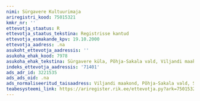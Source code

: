 ```yaml
---
nimi: Sürgavere Kultuurimaja
ariregistri_kood: 75015321
kmkr_nr: ''
ettevotja_staatus: R
ettevotja_staatus_tekstina: Registrisse kantud
ettevotja_esmakande_kpv: 19.10.2000
ettevotja_aadress: .na
asukoht_ettevotja_aadressis: ''
asukoha_ehak_kood: 7978
asukoha_ehak_tekstina: Sürgavere küla, Põhja-Sakala vald, Viljandi maakond
indeks_ettevotja_aadressis: '71401'
ads_adr_id: 3221535
ads_ads_oid: .na
ads_normaliseeritud_taisaadress: Viljandi maakond, Põhja-Sakala vald, Sürgavere küla
teabesysteemi_link: https://ariregister.rik.ee/ettevotja.py?ark=75015321&ref=rekvisiidid
---
```

